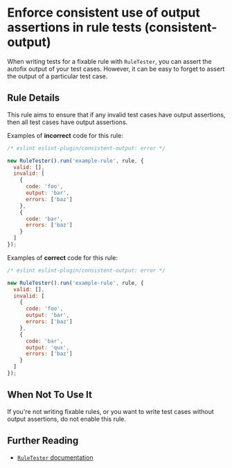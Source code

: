 # Enforce consistent use of output assertions in rule tests (consistent-output)

When writing tests for a fixable rule with `RuleTester`, you can assert the autofix output of your test cases. However, it can be easy to forget to assert the output of a particular test case.

## Rule Details

This rule aims to ensure that if any invalid test cases have output assertions, then all test cases have output assertions.

Examples of **incorrect** code for this rule:

```js
/* eslint eslint-plugin/consistent-output: error */

new RuleTester().run('example-rule', rule, {
  valid: [],
  invalid: [
    {
      code: 'foo',
      output: 'bar',
      errors: ['baz']
    },
    {
      code: 'bar',
      errors: ['baz']
    }
  ]
});

```

Examples of **correct** code for this rule:

```js
/* eslint eslint-plugin/consistent-output: error */

new RuleTester().run('example-rule', rule, {
  valid: [],
  invalid: [
    {
      code: 'foo',
      output: 'bar',
      errors: ['baz']
    },
    {
      code: 'bar',
      output: 'qux',
      errors: ['baz']
    }
  ]
});

```

## When Not To Use It

If you're not writing fixable rules, or you want to write test cases without output assertions, do not enable this rule.

## Further Reading

* [`RuleTester` documentation](http://eslint.org/docs/developer-guide/working-with-plugins#testing)
